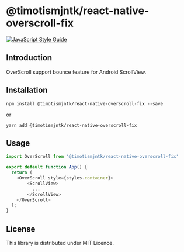# @timotismjntk/react-native-overscroll-fix

[![JavaScript Style Guide](https://cdn.rawgit.com/feross/standard/master/badge.svg)](https://github.com/feross/standard)

## Introduction
OverScroll support bounce feature for Android ScrollView.

## Installation
```
npm install @timotismjntk/react-native-overscroll-fix --save
```
or
```
yarn add @timotismjntk/react-native-overscroll-fix
```

## Usage
``` js
import OverScroll from '@timotismjntk/react-native-overscroll-fix'

export default function App() {
  return (
    <OverScroll style={styles.container}>
        <ScrollView>
          ...
        </ScrollView>
    </OverScroll>
  );
}
```

## License
This library is distributed under MIT Licence.

